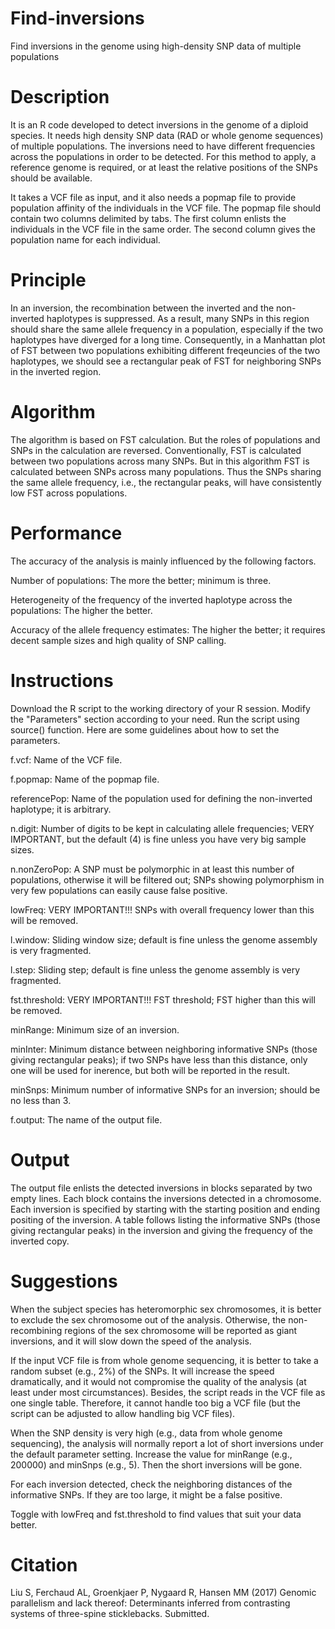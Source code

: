 # Find-inversions
Find inversions in the genome using high-density SNP data of multiple populations

# Description
It is an R code developed to detect inversions in the genome of a diploid species. It needs high density SNP data (RAD or whole genome sequences) of multiple populations. The inversions need to have different frequencies across the populations in order to be detected. For this method to apply, a reference genome is required, or at least the relative positions of the SNPs should be available.

It takes a VCF file as input, and it also needs a popmap file to provide population affinity of the individuals in the VCF file. The popmap file should contain two columns delimited by tabs. The first column enlists the individuals in the VCF file in the same order. The second column gives the population name for each individual.

# Principle
In an inversion, the recombination between the inverted and the non-inverted haplotypes is suppressed. As a result, many SNPs in this region should share the same allele frequency in a population, especially if the two haplotypes have diverged for a long time. Consequently, in a Manhattan plot of FST between two populations exhibiting different freqeuncies of the two haplotypes, we should see a rectangular peak of FST for neighboring SNPs in the inverted region.

# Algorithm
The algorithm is based on FST calculation. But the roles of populations and SNPs in the calculation are reversed. Conventionally, FST is calculated between two populations across many SNPs. But in this algorithm FST is calculated between SNPs across many populations. Thus the SNPs sharing the same allele frequency, i.e., the rectangular peaks, will have consistently low FST across populations.

# Performance
The accuracy of the analysis is mainly influenced by the following factors.

Number of populations: The more the better; minimum is three.

Heterogeneity of the frequency of the inverted haplotype across the populations: The higher the better.

Accuracy of the allele frequency estimates: The higher the better; it requires decent sample sizes and high quality of SNP calling.

# Instructions
Download the R script to the working directory of your R session. Modify the "Parameters" section according to your need. Run the script using source() function. Here are some guidelines about how to set the parameters.

f.vcf: Name of the VCF file.

f.popmap: Name of the popmap file.

referencePop: Name of the population used for defining the non-inverted haplotype; it is arbitrary.

n.digit: Number of digits to be kept in calculating allele frequencies; VERY IMPORTANT, but the default (4) is fine unless you have very big sample sizes.

n.nonZeroPop: A SNP must be polymorphic in at least this number of populations, otherwise it will be filtered out; SNPs showing polymorphism in very few populations can easily cause false positive.

lowFreq: VERY IMPORTANT!!! SNPs with overall frequency lower than this will be removed.

l.window: Sliding window size; default is fine unless the genome assembly is very fragmented.

l.step: Sliding step; default is fine unless the genome assembly is very fragmented.

fst.threshold: VERY IMPORTANT!!! FST threshold; FST higher than this will be removed.

minRange: Minimum size of an inversion.

minInter: Minimum distance between neighboring informative SNPs (those giving rectangular peaks); if two SNPs have less than this distance, only one will be used for inerence, but both will be reported in the result.

minSnps: Minimum number of informative SNPs for an inversion; should be no less than 3.

f.output: The name of the output file.

# Output
The output file enlists the detected inversions in blocks separated by two empty lines. Each block contains the inversions detected in a chromosome. Each inversion is specified by starting with the starting position and ending positing of the inversion. A table follows listing the informative SNPs (those giving rectangular peaks) in the inversion and giving the frequency of the inverted copy.

# Suggestions
When the subject species has heteromorphic sex chromosomes, it is better to exclude the sex chromosome out of the analysis. Otherwise, the non-recombining regions of the sex chromosome will be reported as giant inversions, and it will slow down the speed of the analysis.

If the input VCF file is from whole genome sequencing, it is better to take a random subset (e.g., 2%) of the SNPs. It will increase the speed dramatically, and it would not compromise the quality of the analysis (at least under most circumstances). Besides, the script reads in the VCF file as one single table. Therefore, it cannot handle too big a VCF file (but the script can be adjusted to allow handling big VCF files).

When the SNP density is very high (e.g., data from whole genome sequencing), the analysis will normally report a lot of short inversions under the default parameter setting. Increase the value for minRange (e.g., 200000) and minSnps (e.g., 5). Then the short inversions will be gone.

For each inversion detected, check the neighboring distances of the informative SNPs. If they are too large, it might be a false positive.

Toggle with lowFreq and fst.threshold to find values that suit your data better.

# Citation
Liu S, Ferchaud AL, Groenkjaer P, Nygaard R, Hansen MM (2017) Genomic parallelism and lack thereof: Determinants inferred from contrasting systems of three-spine sticklebacks. Submitted.
